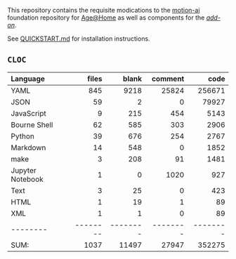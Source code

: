 This repository contains the requisite modications to the [motion-ai](http://github.com/motion-ai) 
foundation repository for [Age@Home](http://age-at-home.com)
as well as components for the [_add-on_](http://github.com/ageathome/addons).

See [QUICKSTART.md](docs/QUICKSTART.md) for installation instructions.

## `CLOC`

Language|files|blank|comment|code
:-------|-------:|-------:|-------:|-------:
YAML|845|9218|25824|256671
JSON|59|2|0|79927
JavaScript|9|215|454|5143
Bourne Shell|62|585|303|2906
Python|39|676|254|2767
Markdown|14|548|0|1852
make|3|208|91|1481
Jupyter Notebook|1|0|1020|927
Text|3|25|0|423
HTML|1|19|1|89
XML|1|1|0|89
--------|--------|--------|--------|--------
SUM:|1037|11497|27947|352275
